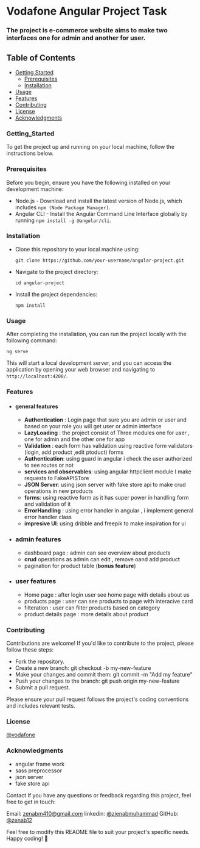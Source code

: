 # Vodafone Angular Project Task

### The project is e-commerce website aims to make two interfaces one for admin and another for user.
## Table of Contents 
  - [Getting Started](Getting_Started)
     - [Prerequisites](Prerequisites)
     - [Installation](Installation)
  - [Usage](Usage)
  - [Features](Features)
  - [Contributing](Contributing)
  - [License](License)
  - [Acknowledgments](Acknowledgments)

### Getting_Started

To get the project up and running on your local machine, follow the instructions below.

### Prerequisites
    
Before you begin, ensure you have the following installed on your development machine:

  - Node.js - Download and install the latest version of Node.js, which includes `npm (Node Package Manager)`.
  - Angular CLI - Install the Angular Command Line Interface globally by running `npm install -g @angular/cli`.

### Installation

 - Clone this repository to your local machine using:

    ```
    git clone https://github.com/your-username/angular-project.git
    ```
 - Navigate to the project directory:
    ```
    cd angular-project
    ```
 - Install the project dependencies:
    ```
    npm install
    ```

### Usage

After completing the installation, you can run the project locally with the following command:
  
  ```
  ng serve
  ```

This will start a local development server, and you can access the application by opening your web browser and navigating to `http://localhost:4200/`.

### Features
- #### general features 
  - **Authentication** : Login page that sure you are admin or user and based on your role you will get user or admin interface
  - **LazyLoading** : the project consist of Three modules one for user , one for admin and the other one for app
  - **Validation** : each form has validation using reactive form validators (login, add product ,edit ptoduct) forms
  - **Authentication**: using guard in angular i check the user authorized to see routes or not
  - **services and observables**: using angular httpclient module I make requests to FakeAPISTore
  - **JSON Server**: using json server with fake store api to make crud operations in new products
  - **forms**: using reactive form as it has super power in handling form and validation of it
  - **ErrorHandling** : using error handler in angular , i implement general error handler class
  - **impresive UI**: using dribble and freepik to make inspiration for ui

- ### admin features
   - dashboard page : admin can see overview about products 
   - **crud** operations as admin can edit , remove oand add product 
   - pagination for product table (**bonus feature**)
 
- ### user features
   - Home page : after login user see home page with details about us 
   - products page :  user can see products to page with interacive card
   - filteration : user can filter products based on category
   - product details page : more details about product 

### Contributing

Contributions are welcome! If you'd like to contribute to the project, please follow these steps:

  - Fork the repository.
  - Create a new branch: git checkout -b my-new-feature
  - Make your changes and commit them: git commit -m "Add my feature"
  - Push your changes to the branch: git push origin my-new-feature
  - Submit a pull request.

Please ensure your pull request follows the project's coding conventions and includes relevant tests.

### License
[@vodafone](https://github.com/Vodafone)

### Acknowledgments
- angular frame work
- sass preprocessor
- json server
- fake store api

Contact
If you have any questions or feedback regarding this project, feel free to get in touch:

  Email: zenabm410@gmail.com
  linkedin: [@zienabmuhammad](https://www.linkedin.com/in/zienabmuhammad)
  GitHub: [@zenab12](https://github.com/zenab12)

Feel free to modify this README file to suit your project's specific needs. Happy coding! 🚀
